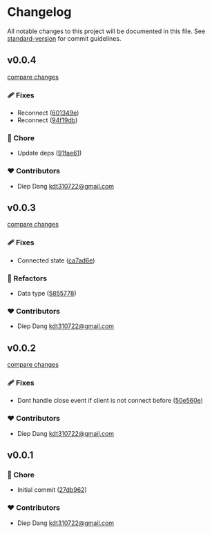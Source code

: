 # Changelog

All notable changes to this project will be documented in this file.
See [standard-version](https://github.com/conventional-changelog/standard-version) for commit guidelines.

## v0.0.4

[compare changes](https://github.com/kdt-sol/geyser-client/compare/v0.0.3...v0.0.4)

### 🩹 Fixes

- Reconnect ([601349e](https://github.com/kdt-sol/geyser-client/commit/601349e))
- Reconnect ([94f19db](https://github.com/kdt-sol/geyser-client/commit/94f19db))

### 🏡 Chore

- Update deps ([91fae61](https://github.com/kdt-sol/geyser-client/commit/91fae61))

### ❤️ Contributors

- Diep Dang <kdt310722@gmail.com>

## v0.0.3

[compare changes](https://github.com/kdt-sol/geyser-client/compare/v0.0.2...v0.0.3)

### 🩹 Fixes

- Connected state ([ca7ad6e](https://github.com/kdt-sol/geyser-client/commit/ca7ad6e))

### 💅 Refactors

- Data type ([5855778](https://github.com/kdt-sol/geyser-client/commit/5855778))

### ❤️ Contributors

- Diep Dang <kdt310722@gmail.com>

## v0.0.2

[compare changes](https://github.com/kdt-sol/geyser-client/compare/v0.0.1...v0.0.2)

### 🩹 Fixes

- Dont handle close event if client is not connect before ([50e560e](https://github.com/kdt-sol/geyser-client/commit/50e560e))

### ❤️ Contributors

- Diep Dang <kdt310722@gmail.com>

## v0.0.1


### 🏡 Chore

- Initial commit ([27db962](https://github.com/kdt-sol/geyser-client/commit/27db962))

### ❤️ Contributors

- Diep Dang <kdt310722@gmail.com>

